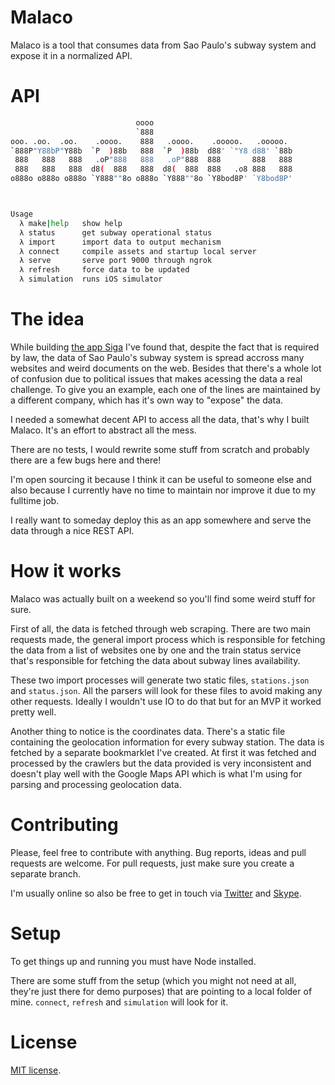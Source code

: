 # Malaco

Malaco is a tool that consumes data from Sao Paulo's subway system and expose it in a normalized API.

# API

```sh
                            oooo
                            `888
ooo. .oo.  .oo.    .oooo.    888   .oooo.    .ooooo.   .ooooo.
`888P"Y88bP"Y88b  `P  )88b   888  `P  )88b  d88' `"Y8 d88' `88b
 888   888   888   .oP"888   888   .oP"888  888       888   888
 888   888   888  d8(  888   888  d8(  888  888   .o8 888   888
o888o o888o o888o `Y888""8o o888o `Y888""8o `Y8bod8P' `Y8bod8P'



Usage
  λ make|help   show help
  λ status      get subway operational status
  λ import      import data to output mechanism
  λ connect     compile assets and startup local server
  λ serve       serve port 9000 through ngrok
  λ refresh     force data to be updated
  λ simulation  runs iOS simulator
```

# The idea

While building [the app Siga](http://github.com/rafaelrinaldi/siga) I've found that, despite the fact that is required by law, the data of Sao Paulo's subway system is spread accross many websites and weird documents on the web. Besides that there's a whole lot of confusion due to political issues that makes acessing the data a real challenge. To give you an example, each one of the lines are maintained by a different company, which has it's own way to "expose" the data.

I needed a somewhat decent API to access all the data, that's why I built Malaco. It's an effort to abstract all the mess.

There are no tests, I would rewrite some stuff from scratch and probably there are a few bugs here and there!

I'm open sourcing it because I think it can be useful to someone else and also because I currently have no time to maintain nor improve it due to my fulltime job.

I really want to someday deploy this as an app somewhere and serve the data through a nice REST API.

# How it works

Malaco was actually built on a weekend so you'll find some weird stuff for sure.

First of all, the data is fetched through web scraping. There are two main requests made, the general import process which is responsible for fetching the data from a list of websites one by one and the train status service that's responsible for fetching the data about subway lines availability.

These two import processes will generate two static files, `stations.json` and `status.json`. All the parsers will look for these files to avoid making any other requests.
Ideally I wouldn't use IO to do that but for an MVP it worked pretty well.

Another thing to notice is the coordinates data. There's a static file containing the geolocation information for every subway station. The data is fetched by a separate bookmarklet I've created. At first it was fetched and processed by the crawlers but the data provided is very inconsistent and doesn't play well with the Google Maps API which is what I'm using for parsing and processing geolocation data.

# Contributing

Please, feel free to contribute with anything. Bug reports, ideas and pull requests are welcome. For pull requests, just make sure you create a separate branch.

I'm usually online so also be free to get in touch via [Twitter](http://twitter.com/rafaelrinaldi) and [Skype](skype:rafaelrinaldi).

# Setup

To get things up and running you must have Node installed.

There are some stuff from the setup (which you might not need at all, they're just there for demo purposes) that are pointing to a local folder of mine. `connect`, `refresh` and `simulation` will look for it.

# License

[MIT license](http://rinaldi.mit-license.org).
